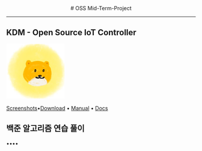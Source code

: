 
<div align="center"># OSS Mid-Term-Project</div><hr/>

## KDM - Open Source IoT Controller  
<img src="https://github.com/reane0809/Mid-Term-Project/blob/main/manual/img/logo.png" width="155" height="146"></img>
 
[Screenshots](https://github.com/reane0809/Mid-Term-Project/wiki/Screenshots)•[Download](https://github.com/reane0809/Mid-Term-Project/releases/tag/1.0) • [Manual](https://github.com/reane0809/Mid-Term-Project/blob/main/manual/ko.md) • [Docs](https://github.com/reane0809/Mid-Term-Project/blob/main/docs/%EA%B8%B0%ED%9A%8D-%EC%84%A4%EA%B3%84.pdf)


## 백준 알고리즘 연습 풀이

••••


